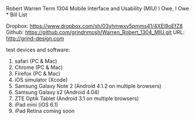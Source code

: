 Robert Warren
Term 1304
Mobile Interface and Usability (MIU)
I Owe, I Owe * Bill List

Dropbox: https://www.dropbox.com/sh/03yhmwxv5pmms41/4XEl9oEfZ8
Github: https://github.com/grindnmosh/Warren_Robert_1304_MIU.git
URL: http://grind-design.com

test devices and software:
1. safari (PC & Mac)
2. Chrome (PC & Mac)
3. Firefox (PC & Mac)
4. iOS simulator (Xcode)
5. Samsung Galaxy Note 2 (Android 4.1.2 on multiple browsers)
6. Samsung Galaxy s2 (Android 4.04)
7. ZTE Optik Tablet (Android 3.1 on multiple browsers)
8. iPad mini (iOS 6.1)
9. iPad Retina coming soon